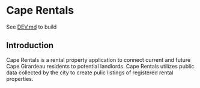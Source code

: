 # Cape Rentals

See [DEV.md](https://github.com/josiah1888/cape-rentals/blob/master/DEV.md) to build


## Introduction

Cape Rentals is a rental property application to connect current and future Cape Girardeau residents to potential landlords. Cape Rentals utilizes public data collected by the city to create pulic listings of registered rental properties.